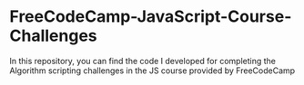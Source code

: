 # FreeCodeCamp-JavaScript-Course-Challenges
In this repository, you can find the code I developed for completing the Algorithm scripting challenges in the JS course provided by FreeCodeCamp

